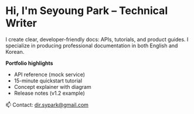# Hi, I'm Seyoung Park – Technical Writer

I create clear, developer-friendly docs: APIs, tutorials, and product guides.
I specialize in producing professional documentation in both English and Korean.

**Portfolio highlights**
- API reference (mock service)
- 15-minute quickstart tutorial
- Concept explainer with diagram
- Release notes (v1.2 example)

📫 Contact: dir.sypark@gmail.com
